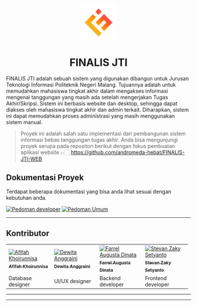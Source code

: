 <div align="center">
    <img src="docs/assets/finalis-jti-logo.png" width="100">
    <h1>FINALIS JTI</h1>
</div>

FINALIS JTI adalah sebuah sistem yang digunakan dibangun untuk Jurusan Teknologi Informasi Politeknik Negeri Malang. Tujuannya adalah untuk memudahkan mahasiswa tingkat akhir dalam mengakses informasi mengenai tanggungan yang masih ada setelah mengerjakan Tugas Akhir/Skripsi. Sistem ini berbasis website dan desktop, sehingga dapat diakses oleh mahasiswa tingkat akhir dan admin terkait. Diharapkan, sistem ini dapat memudahkan proses administrasi yang masih menggunakan sistem manual.

> Proyek ini adalah salah satu implementasi dari pembangunan sistem informasi bebas tanggungan tugas akhir. Anda bisa mengunjungi proyek serupa pada repositori berikut dengan fokus pembuatan aplikasi website 👉🏻 https://github.com/andromeda-hebat/FINALIS-JTI-WEB

## Dokumentasi Proyek

Terdapat beberapa dokumentasi yang bisa anda lihat sesuai dengan kebutuhan anda.

[![Pedoman developer](https://img.shields.io/badge/Pedoman%20Developer-4CAF50?style=for-the-badge&logo=check-circle&logoColor=white)](docs/guides/dev) [![Pedoman Umum](https://img.shields.io/badge/Pedoman%20Umum-0078D4?style=for-the-badge&logo=code&logoColor=white)](docs/guides/general)


---

## Kontributor
<table>
    <tr>
        <td width="110px" align="center" style="text-align: left;">
            <a href="https://github.com/afifahnisa17">
                <img src="https://avatars.githubusercontent.com/u/143988656?v=4?s=100" width="100px;" alt="Afifah Khoirunnisa"/><br />
                <sub>
                    <b>Afifah Khoirunnisa</b>
                </sub>
            </a>
        </td>
        <td width="110px" align="center" style="text-align: left;">
            <a href="https://github.com/DewitaA12">
                <img src="https://avatars.githubusercontent.com/u/144205378?v=4?s=100" width="100px" alt="Dewita Anggraini"/><br />
                <sub>
                    <b>Dewita Anggraini</b>
                </sub>
            </a>
        </td>
        <td width="110px" align="center" style="text-align: left;">
            <a href="https://github.com/FarrelAD">
                <img src="https://avatars.githubusercontent.com/u/140877757?v=4?s=100" width="100px" alt="Farrel Augusta Dinata"/><br />
                <sub>
                    <b>Farrel Augusta Dinata</b>
                </sub>
            </a>
        </td>
        <td width="110px" align="center" style="text-align: left;">
            <a href="https://github.com/vanstevanzaky">
                <img src="https://avatars.githubusercontent.com/u/143470195?v=4?s=100" width="100px" alt="Stevan Zaky Setyanto"/><br />
                <sub>
                    <b>Stevan Zaky Setyanto</b>
                </sub>
            </a>
        </td>
    </tr>
    <tr>
        <td>Database designer</td>
        <td>UI/UX designer</td>
        <td>Backend developer</td>
        <td>Frontend developer</td>
    </tr>
</table>

---
---
